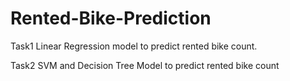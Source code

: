 # Rented-Bike-Prediction

Task1
Linear Regression model to predict rented bike count.

Task2
SVM and Decision Tree Model to predict rented bike count
